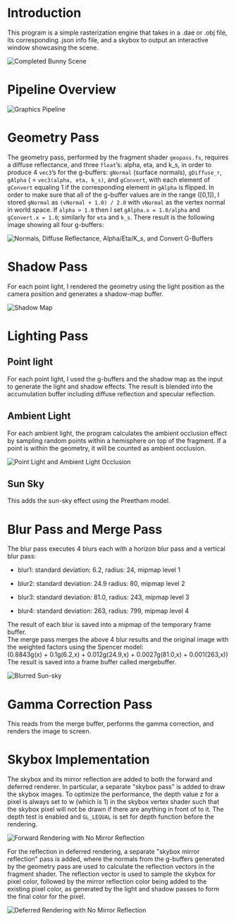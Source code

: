 # Introduction

This program is a simple rasterization engine that takes in a .dae or .obj file, its corresponding .json info file, and a skybox to output an interactive window showcasing the scene.

![Completed Bunny Scene](readme_refs/bunny.png)

# Pipeline Overview

![Graphics Pipeline](readme_refs/pipeline.png)

# Geometry Pass

The geometry pass, performed by the fragment shader
<span>`geopass.fs`</span>, requires a diffuse reflectance, and three
<span>`float`</span>’s: alpha, eta, and k\_s, in order to produce 4
<span>`vec3`</span>’s for the g-buffers: <span>`gNormal`</span> (surface
normals), <span>`gDiffuse_r`</span>, <span>`gAlpha`</span> ( =
<span>`vec3(alpha, eta, k_s)`</span>, and <span>`gConvert`</span>, with
each element of <span>`gConvert`</span> equaling 1 if the corresponding
element in <span>`gAlpha`</span> is flipped. In order to make sure that
all of the g-buffer values are in the range \([0,1]\), I stored
<span>`gNormal`</span> as <span>`(vNormal + 1.0) / 2.0`</span> with
<span>`vNormal`</span> as the vertex normal in world space. If
<span>`alpha > 1.0`</span> then I set `gAlpha.x = 1.0/alpha` and
`gConvert.x = 1.0`; similarly for <span>`eta`</span> and
<span>`k_s`</span>. There result is the following image showing all four
g-buffers:

![Normals, Diffuse Reflectance, Alpha/Eta/K\_s, and Convert
G-Buffers](readme_refs/gbuffers.png)

# Shadow Pass

For each point light, I rendered the geometry using the light position
as the camera position and generates a shadow-map buffer.

![Shadow Map](readme_refs/shadowmap.png)

# Lighting Pass

## Point light

For each point light, I used the g-buffers and the shadow map as the
input to generate the light and shadow effects. The result is blended
into the accumulation buffer including diffuse reflection and specular
reflection.

## Ambient Light

For each ambient light, the program calculates the ambient occlusion
effect by sampling random points within a hemisphere on top of the
fragment. If a point is within the geometry, it will be counted as
ambient occlusion.

![Point Light and Ambient Light Occlusion](readme_refs/ambientocclusion.png)

## Sun Sky

This adds the sun-sky effect using the Preetham model.

# Blur Pass and Merge Pass

The blur pass executes 4 blurs each with a horizon blur pass and a
vertical blur pass:

  - blur1: standard deviation: 6.2, radius: 24, mipmap level 1

  - blur2: standard deviation: 24.9 radius: 80, mipmap level 2

  - blur3: standard deviation: 81.0, radius: 243, mipmap level 3

  - blur4: standard deviation: 263, radius: 799, mipmap level 4

The result of each blur is saved into a mipmap of the temporary frame
buffer.  
The merge pass merges the above 4 blur results and the original image
with the weighted factors using the Spencer model:  
\(0.8843g(x) + 0.1g(6.2,x) + 0.012g(24.9,x) + 0.0027g(81.0,x) + 0.001(263,x)\)  
The result is saved into a frame buffer called mergebuffer.

![Blurred Sun-sky](readme_refs/blur.png)

# Gamma Correction Pass

This reads from the merge buffer, performs the gamma correction, and
renders the image to screen.

# Skybox Implementation

The skybox and its mirror reflection are added to both
the forward and deferred renderer. In particular, a separate "skybox
pass" is added to draw the skybox images. To optimize the performance,
the depth value z for a pixel is always set to w (which is 1) in the
skybox vertex shader such that the skybox pixel will not be drawn if
there are anything in front of to it. The depth test is enabled and
`GL_LEQUAL` is set for depth function before the rendering.

![Forward Rendering with No Mirror Reflection](readme_refs/forward.png)

For the reflection in deferred rendering, a separate "skybox mirror
reflection" pass is added, where the normals from the g-buffers
generated by the geometry pass are used to calculate the reflection
vectors in the fragment shader. The reflection vector is used to sample
the skybox for pixel color, followed by the mirror reflection color
being added to the existing pixel color, as generated by the light and
shadow passes to form the final color for the pixel.

![Deferred Rendering with No Mirror Reflection](readme_refs/deferred.png)

